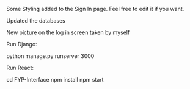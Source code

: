 Some Styling added to the Sign In page. Feel free to edit it if you want.

Updated the databases

New picture on the log in screen taken by myself

Run Django:

python manage.py runserver 3000


Run React:

cd FYP-Interface
npm install
npm start
